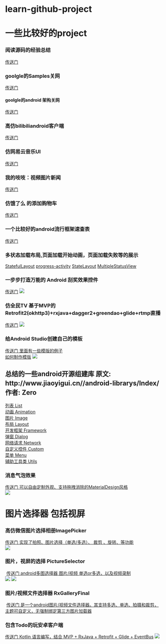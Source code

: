 # learn-github-project

<h1>一些比较好的project </h1>
<h3>阅读源码的经验总结</h3>
<a href="http://www.jianshu.com/p/be86e5678252">传送门</a>
<h3>goolgle的Samples关网 </h3>
<a href="https://github.com/googlesamples?page=1"> 传送门</a>
<h4>goolgle的android 架构关网 </h4>
<a href="https://github.com/googlesamples/android-architecture"> 传送门</a>
<h3>高仿bilibiliandroid客户端</h3>
<a href="https://github.com/HotBitmapGG/bilibili-android-client">传送门</a>
<h3>仿网易云音乐UI</h3>
<a href="https://github.com/youlookwhat/CloudReader">传送门</a>

<h3>我的吱吱：视频图片新闻</h3>
<a href="https://github.com/LuoboDcom/ZZShow">传送门</a>

<h3>仿饿了么 的添加购物车</h3>
<a href="https://github.com/mcxtzhang/AnimShopButton">传送门</a>

<h3>一个比较好的android流行框架速查表</h3>
<a href="http://www.ctolib.com/cheatsheets-Android-ch.html">传送门</a>

<h3>多状态加载布局,页面加载开始动画，页面加载失败等的展示</h3>
  <a href="https://github.com/gturedi/StatefulLayout">StatefulLayout</a>
  <a href="https://github.com/vlonjatg/progress-activity">progress-activity</a>
  <a href="https://github.com/lufficc/StateLayout">StateLayout</a>
  <a href="https://github.com/qyxxjd/MultipleStatusView">MultipleStatusView</a>
  
  
  
<h3>一步步打造万能的 Android 刮奖效果控件</h3>
<a href="https://www.diycode.cc/topics/287">传送门</a>
<img src="https://diycode.b0.upaiyun.com/photo/2016/227a46ac5c83c6fca1f8e423e5788c6b.gif"/>

<h3>仿全民TV  基于MVP的Retrofit2(okhttp3)+rxjava+dagger2+greendao+glide+rtmp直播</h3>
<a href="https://github.com/a371166028/likequanmintv">传送门</a>
<img src="https://camo.githubusercontent.com/d6aee7389ceecc64132eda7f31cfc97a18c1a0ce/687474703a2f2f696d672e626c6f672e6373646e2e6e65742f3230313631323031303935303130393739"/>

<h3>给Android Studio创建自己的模板 </h3>
<a href="https://github.com/a371166028/android-studio-template">传送门 里面有一些模版的例子</a></br>
<a href="https://www.jianshu.com/p/c76facb61d69">如何制作模版</a>
<img src="https://camo.githubusercontent.com/237f0a1fbbf370efcbaff804f0b5fb8b7253ee49/687474703a2f2f696d672e626c6f672e6373646e2e6e65742f3230313631313038313830323435303933"/>

<h2>总结的一些android开源组建库 原文: http://www.jiaoyigui.cn//android-librarys/Index/　　作者: Zero</h2>
<a href="http://www.jiaoyigui.cn/android-librarys/List/">列表 List </a></br>
<a href="http://www.jiaoyigui.cn/android-librarys/Animation/">动画 Animation</a></br>
<a href="http://www.jiaoyigui.cn/android-librarys/Image/">图片 Image</a></br>
<a href="http://www.jiaoyigui.cn/android-librarys/Layout/">布局 Layout</a></br>
<a href="http://www.jiaoyigui.cn/android-librarys/Framework/">开发框架 Framework</a></br>
<a href="http://www.jiaoyigui.cn/android-librarys/Dialog/">弹窗 Dialog</a></br>
<a href="http://www.jiaoyigui.cn/android-librarys/Network/">网络请求 Network</a></br>
<a href="http://www.jiaoyigui.cn/android-librarys/Custom/">自定义控件 Custom</a></br>
<a href="http://www.jiaoyigui.cn/android-librarys/Menu/">菜单 Menu</a></br>
<a href="http://www.jiaoyigui.cn/android-librarys/Utils/">辅助工具类 Utils</a></br>

<h3>消息气泡效果</h3>
<a href="https://github.com/qstumn/BadgeView">传送门  可以自由定制外观、支持拖拽消除的MaterialDesign风格</a></br>
<img src="https://github.com/qstumn/BadgeView/raw/master/demo_gif.gif?raw=true"/></br>
<h1>图片选择器 包括视屏</h1>
  <h3>高仿微信图片选择相册ImagePicker</h3>
  <a href="https://github.com/jeasonlzy/ImagePicker">传送门  实现了拍照、图片选择（单选/多选）、 裁剪 、旋转、等功能</a></br>
  <img src="http://7xss53.com2.z0.glb.clouddn.com/imagepicker/demo2.gif"/></br>
  
  <h3>图片，视屏的选择 PictureSelector</h3>
  <a href="https://github.com/LuckSiege/PictureSelector">传送门  android多图选择器 图片/视频 单选or多选，以及视频录制</a></br>
  <img src="https://github.com/LuckSiege/PictureSelector/raw/master/image/2.jpg"/>
  <img src="https://github.com/LuckSiege/PictureSelector/raw/master/image/8.jpg"/>
  
  <h3>图片/视频文件选择器 RxGalleryFinal</h3>
  <a href="https://github.com/FinalTeam/RxGalleryFinal">传送门 是一个android图片/视频文件选择器。其支持多选、单选、拍摄和裁剪，主题可自定义，无强制绑定第三方图片加载器</a></br>

<h3>包含Todo的玩安卓客户端</h3>
<a href="">传送门 Kotlin 语言编写，结合 MVP + RxJava + Retrofit + Glide + EventBus</a>
<img src="https://github.com/iceCola7/WanAndroid/raw/master/art/01.png"/>
